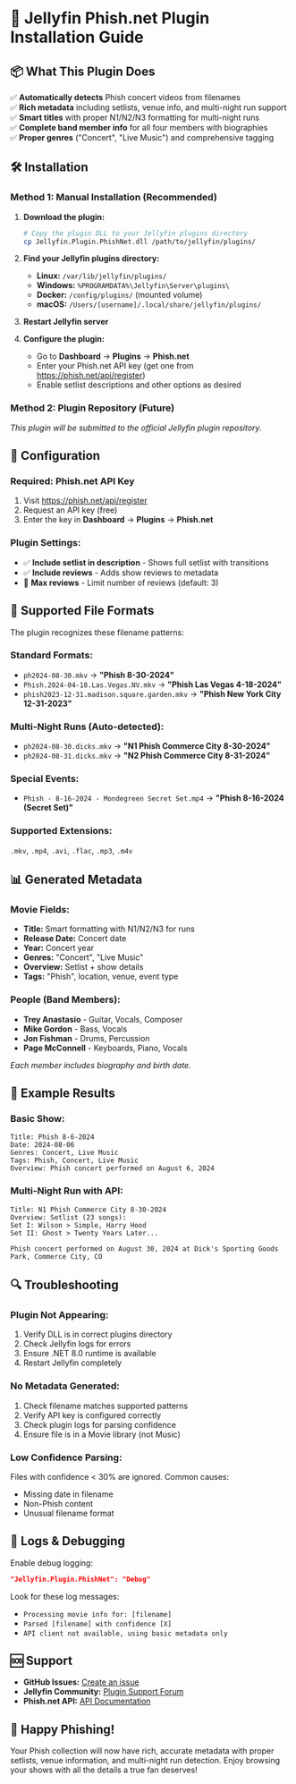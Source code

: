 # 🎸 Jellyfin Phish.net Plugin Installation Guide

## 📦 What This Plugin Does

✅ **Automatically detects** Phish concert videos from filenames  
✅ **Rich metadata** including setlists, venue info, and multi-night run support  
✅ **Smart titles** with proper N1/N2/N3 formatting for multi-night runs  
✅ **Complete band member info** for all four members with biographies  
✅ **Proper genres** ("Concert", "Live Music") and comprehensive tagging  

## 🛠️ Installation

### Method 1: Manual Installation (Recommended)

1. **Download the plugin:**
   ```bash
   # Copy the plugin DLL to your Jellyfin plugins directory
   cp Jellyfin.Plugin.PhishNet.dll /path/to/jellyfin/plugins/
   ```

2. **Find your Jellyfin plugins directory:**
   - **Linux:** `/var/lib/jellyfin/plugins/`
   - **Windows:** `%PROGRAMDATA%\Jellyfin\Server\plugins\`
   - **Docker:** `/config/plugins/` (mounted volume)
   - **macOS:** `/Users/[username]/.local/share/jellyfin/plugins/`

3. **Restart Jellyfin server**

4. **Configure the plugin:**
   - Go to **Dashboard** → **Plugins** → **Phish.net**
   - Enter your Phish.net API key (get one from https://phish.net/api/register)
   - Enable setlist descriptions and other options as desired

### Method 2: Plugin Repository (Future)
*This plugin will be submitted to the official Jellyfin plugin repository.*

## 🔧 Configuration

### Required: Phish.net API Key
1. Visit https://phish.net/api/register
2. Request an API key (free)
3. Enter the key in **Dashboard** → **Plugins** → **Phish.net**

### Plugin Settings:
- ✅ **Include setlist in description** - Shows full setlist with transitions
- ✅ **Include reviews** - Adds show reviews to metadata  
- 🔢 **Max reviews** - Limit number of reviews (default: 3)

## 📁 Supported File Formats

The plugin recognizes these filename patterns:

### Standard Formats:
- `ph2024-08-30.mkv` → **"Phish 8-30-2024"**
- `Phish.2024-04-18.Las.Vegas.NV.mkv` → **"Phish Las Vegas 4-18-2024"**
- `phish2023-12-31.madison.square.garden.mkv` → **"Phish New York City 12-31-2023"**

### Multi-Night Runs (Auto-detected):
- `ph2024-08-30.dicks.mkv` → **"N1 Phish Commerce City 8-30-2024"**
- `ph2024-08-31.dicks.mkv` → **"N2 Phish Commerce City 8-31-2024"**

### Special Events:
- `Phish - 8-16-2024 - Mondegreen Secret Set.mp4` → **"Phish 8-16-2024 (Secret Set)"**

### Supported Extensions:
`.mkv`, `.mp4`, `.avi`, `.flac`, `.mp3`, `.m4v`

## 📊 Generated Metadata

### Movie Fields:
- **Title:** Smart formatting with N1/N2/N3 for runs
- **Release Date:** Concert date  
- **Year:** Concert year
- **Genres:** "Concert", "Live Music"
- **Overview:** Setlist + show details
- **Tags:** "Phish", location, venue, event type

### People (Band Members):
- **Trey Anastasio** - Guitar, Vocals, Composer
- **Mike Gordon** - Bass, Vocals  
- **Jon Fishman** - Drums, Percussion
- **Page McConnell** - Keyboards, Piano, Vocals

*Each member includes biography and birth date.*

## 🎯 Example Results

### Basic Show:
```
Title: Phish 8-6-2024
Date: 2024-08-06
Genres: Concert, Live Music
Tags: Phish, Concert, Live Music
Overview: Phish concert performed on August 6, 2024
```

### Multi-Night Run with API:
```
Title: N1 Phish Commerce City 8-30-2024
Overview: Setlist (23 songs):
Set I: Wilson > Simple, Harry Hood
Set II: Ghost > Twenty Years Later...

Phish concert performed on August 30, 2024 at Dick's Sporting Goods Park, Commerce City, CO
```

## 🔍 Troubleshooting

### Plugin Not Appearing:
1. Verify DLL is in correct plugins directory
2. Check Jellyfin logs for errors
3. Ensure .NET 8.0 runtime is available
4. Restart Jellyfin completely

### No Metadata Generated:
1. Check filename matches supported patterns
2. Verify API key is configured correctly
3. Check plugin logs for parsing confidence
4. Ensure file is in a Movie library (not Music)

### Low Confidence Parsing:
Files with confidence < 30% are ignored. Common causes:
- Missing date in filename
- Non-Phish content
- Unusual filename format

## 📝 Logs & Debugging

Enable debug logging:
```json
"Jellyfin.Plugin.PhishNet": "Debug"
```

Look for these log messages:
- `Processing movie info for: [filename]`
- `Parsed [filename] with confidence [X]`
- `API client not available, using basic metadata only`

## 🆘 Support

- **GitHub Issues:** [Create an issue](https://github.com/your-repo/jellyfin-plugin-phishnet/issues)
- **Jellyfin Community:** [Plugin Support Forum](https://forum.jellyfin.org/)
- **Phish.net API:** [API Documentation](https://phish.net/api/)

## 🎸 Happy Phishing!

Your Phish collection will now have rich, accurate metadata with proper setlists, venue information, and multi-night run detection. Enjoy browsing your shows with all the details a true fan deserves!